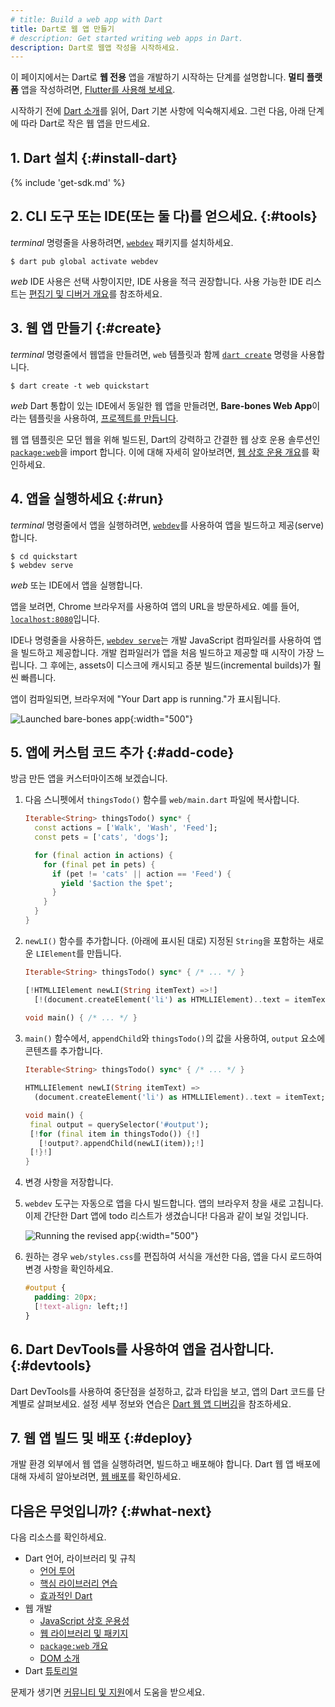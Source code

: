 ```yaml
---
# title: Build a web app with Dart
title: Dart로 웹 앱 만들기
# description: Get started writing web apps in Dart.
description: Dart로 웹앱 작성을 시작하세요.
---
```


이 페이지에서는 Dart로 **웹 전용** 앱을 개발하기 시작하는 단계를 설명합니다. 
**멀티 플랫폼** 앱을 작성하려면, [Flutter를 사용해 보세요]({{site.flutter}}/web).

시작하기 전에 [Dart 소개](/language)를 읽어, Dart 기본 사항에 익숙해지세요. 
그런 다음, 아래 단계에 따라 Dart로 작은 웹 앱을 만드세요.

## 1. Dart 설치 {:#install-dart}

{% include 'get-sdk.md' %}

## 2. CLI 도구 또는 IDE(또는 둘 다)를 얻으세요. {:#tools}

<i class="material-symbols">terminal</i>
명령줄을 사용하려면, [`webdev`][] 패키지를 설치하세요.

```console
$ dart pub global activate webdev
```

<i class="material-symbols">web</i>
IDE 사용은 선택 사항이지만, IDE 사용을 적극 권장합니다. 
사용 가능한 IDE 리스트는 [편집기 및 디버거 개요][overview of editors & debuggers]를 참조하세요.

[overview of editors & debuggers]: /tools#editors

## 3. 웹 앱 만들기 {:#create}

<i class="material-symbols">terminal</i>
명령줄에서 웹앱을 만들려면, 
`web` 템플릿과 함께 [`dart create`][] 명령을 사용합니다.

```console
$ dart create -t web quickstart
```

<i class="material-symbols">web</i>
Dart 통합이 있는 IDE에서 동일한 웹 앱을 만들려면, 
**Bare-bones Web App**이라는 템플릿을 사용하여, 
[프로젝트를 만듭니다]({{site.flutter}}/tools/vs-code#creating-a-new-project).

웹 앱 템플릿은 모던 웹을 위해 빌드된, 
Dart의 강력하고 간결한 웹 상호 운용 솔루션인 [`package:web`][]을 import 합니다. 
이에 대해 자세히 알아보려면, [웹 상호 운용 개요](/interop/js-interop/package-web)를 확인하세요.

[`dart create`]: /tools/dart-create
[`package:web`]: {{site.pub-pkg}}/web

## 4. 앱을 실행하세요 {:#run}

<i class="material-symbols">terminal</i>
명령줄에서 앱을 실행하려면, [`webdev`][]를 사용하여 앱을 빌드하고 제공(serve)합니다.

```console
$ cd quickstart
$ webdev serve
```

<i class="material-symbols">web</i>
또는 IDE에서 앱을 실행합니다.

앱을 보려면, Chrome 브라우저를 사용하여 앱의 URL을 방문하세요. 
예를 들어, [`localhost:8080`](http://localhost:8080)입니다.

IDE나 명령줄을 사용하든, [`webdev serve`][]는 개발 JavaScript 컴파일러를 사용하여 앱을 빌드하고 제공합니다. 
개발 컴파일러가 앱을 처음 빌드하고 제공할 때 시작이 가장 느립니다. 
그 후에는, assets이 디스크에 캐시되고 증분 빌드(incremental builds)가 훨씬 빠릅니다.

앱이 컴파일되면, 브라우저에 "Your Dart app is running."가 표시됩니다.

![Launched bare-bones app](/assets/img/bare-bones-web-app.png){:width="500"}

[`webdev serve`]: /tools/webdev#serve

## 5. 앱에 커스텀 코드 추가 {:#add-code}

방금 만든 앱을 커스터마이즈해 보겠습니다.

1. 다음 스니펫에서 `thingsTodo()` 함수를 `web/main.dart` 파일에 복사합니다.

   ```dart
   Iterable<String> thingsTodo() sync* {
     const actions = ['Walk', 'Wash', 'Feed'];
     const pets = ['cats', 'dogs'];
   
     for (final action in actions) {
       for (final pet in pets) {
         if (pet != 'cats' || action == 'Feed') {
           yield '$action the $pet';
         }
       }
     }
   }
   ```

2. `newLI()` 함수를 추가합니다. (아래에 표시된 대로)
   지정된 `String`을 포함하는 새로운 `LIElement`를 만듭니다.

   ```dart
   Iterable<String> thingsTodo() sync* { /* ... */ }

   [!HTMLLIElement newLI(String itemText) =>!]
     [!(document.createElement('li') as HTMLLIElement)..text = itemText;!]
    
   void main() { /* ... */ }
   ```

3. `main()` 함수에서, `appendChild`와 `thingsTodo()`의 값을 사용하여, 
   `output` 요소에 콘텐츠를 추가합니다.

   ```dart
   Iterable<String> thingsTodo() sync* { /* ... */ }

   HTMLLIElement newLI(String itemText) =>
     (document.createElement('li') as HTMLLIElement)..text = itemText;

   void main() {
    final output = querySelector('#output');
    [!for (final item in thingsTodo()) {!]
      [!output?.appendChild(newLI(item));!]
    [!}!]
   }
   ```

4. 변경 사항을 저장합니다.

5. `webdev` 도구는 자동으로 앱을 다시 빌드합니다. 
   앱의 브라우저 창을 새로 고칩니다. 
   이제 간단한 Dart 앱에 todo 리스트가 생겼습니다! 다음과 같이 보일 것입니다.<br>

   ![Running the revised app](/assets/img/bare-bones-todo.png){:width="500"}

6. 원하는 경우 `web/styles.css`를 편집하여 서식을 개선한 다음, 앱을 다시 로드하여 변경 사항을 확인하세요.

   ```css
   #output {
     padding: 20px;
     [!text-align: left;!]
   }
   ```


## 6. Dart DevTools를 사용하여 앱을 검사합니다. {:#devtools}

Dart DevTools를 사용하여 중단점을 설정하고, 값과 타입을 보고, 
앱의 Dart 코드를 단계별로 살펴보세요. 
설정 세부 정보와 연습은 [Dart 웹 앱 디버깅][Debugging Dart Web Apps]을 참조하세요.

[Debugging Dart Web Apps]: /web/debugging

## 7. 웹 앱 빌드 및 배포 {:#deploy}

개발 환경 외부에서 웹 앱을 실행하려면, 빌드하고 배포해야 합니다. 
Dart 웹 앱 배포에 대해 자세히 알아보려면, [웹 배포][Web deployment]를 확인하세요.

[Web deployment]: /web/deployment

## 다음은 무엇입니까? {:#what-next}

다음 리소스를 확인하세요.

* Dart 언어, 라이브러리 및 규칙
  * [언어 투어](/language)
  * [핵심 라이브러리 연습](/libraries)
  * [효과적인 Dart](/effective-dart)
* 웹 개발
  * [JavaScript 상호 운용성](/interop/js-interop)
  * [웹 라이브러리 및 패키지](/web/libraries)
  * [`package:web` 개요](/interop/js-interop/package-web)
  * [DOM 소개][Introduction to the DOM]
* Dart [튜토리얼](/tutorials)

문제가 생기면 [커뮤니티 및 지원](/community)에서 도움을 받으세요.

[Introduction to the DOM]: https://developer.mozilla.org/docs/Web/API/Document_Object_Model/Introduction

[`webdev`]: /tools/webdev
